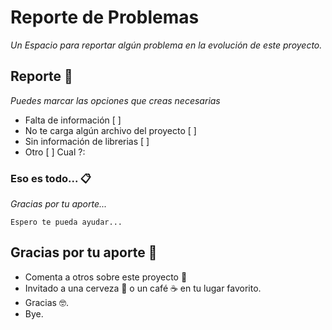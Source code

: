 # Reporte de Problemas

_Un Espacio para reportar algún problema en la evolución de este proyecto._

## Reporte 🚀

_Puedes marcar las opciones que creas necesarias_

* Falta de información                            [ ]
* No te carga algún archivo del proyecto          [ ]
* Sin información de librerias                    [ ]
* Otro  [ ]
  Cual ?:



### Eso es todo... 📋

_Gracias por tu aporte..._

```
Espero te pueda ayudar...

```
## Gracias por tu aporte 🎁

* Comenta a otros sobre este proyecto 📢
* Invitado a una cerveza 🍺 o un café ☕ en tu lugar favorito. 
* Gracias 🤓.
* Bye.

